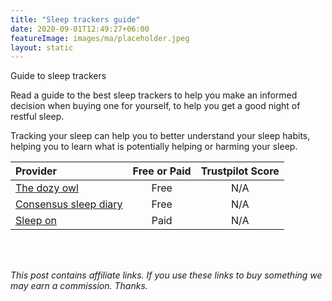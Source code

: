 ```yaml
---
title: "Sleep trackers guide"
date: 2020-09-01T12:49:27+06:00
featureImage: images/ma/placeholder.jpeg
layout: static
---
```


Guide to sleep trackers

Read a guide to the best sleep trackers to help you make an informed decision when buying one for yourself, to help you get a good night of restful sleep.

Tracking your sleep can help you to better understand your sleep habits, helping you to learn what is potentially helping or harming your sleep.

| Provider      | Free or Paid  |  Trustpilot Score  |
| :-----------          | :--------------:      |  :--------------:         |
| [The dozy owl](https://thedozyowl.co.uk/sleep-trackers/) | Free | N/A
| [Consensus sleep diary](https://consensussleepdiary.com/) | Free | N/A
| [Sleep on](https://shop.sleepon.us/collections/sleepon-family/products/go2sleep-ai-powered-device-for-restful-sleep) | Paid | N/A
  

<br/><br/>

*This post contains affiliate links. If you use these links to buy something we may
earn a commission. Thanks.*






